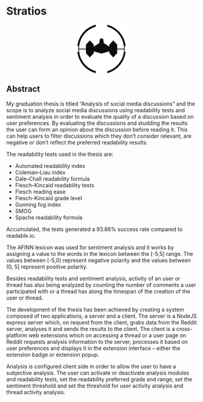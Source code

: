 # Stratios 

<img src="https://github.com/eduardhojbota/stratios/raw/master/logo.png" style="display: block; margin: 0 auto;"/>

## Abstract

My graduation thesis is titled “Analysis of social media discussions” and the scope is to analyze social media discussions using readability tests and sentiment analysis in order to evaluate the quality of a discussion based on user preferences.
By evaluating the discussions and studding the results the user can form an opinion about the discussion before reading it.
This can help users to filter discussions which they don’t consider relevant, are negative or don’t reflect the preferred readability results.

The readability tests used in the thesis are:
  - Automated readability index
  - Coleman–Liau index
  - Dale–Chall readability formula
  - Flesch–Kincaid readability tests
  - Flesch reading ease
  - Flesch–Kincaid grade level
  - Gunning fog index
  - SMOG
  - Spache readability formula

Accumulated, the tests generated a 93.86% success rate compared to readable.io.

The AFINN lexicon was used for sentiment analysis and it works by assigning a value to the words in the lexicon between the [-5,5] range. The values between [-5,0) represent negative polarity and the values between (0, 5] represent positive polarity.

Besides readability tests and sentiment analysis, activity of an user or thread has also being analyzed by counting the number of comments a user participated with or a thread has along the timespan of the creation of the user or thread.

The development of the thesis has been achieved by creating a system composed of two applications, a server and a client. The server is a NodeJS express server which, on request from the client, grabs data from the Reddit server, analyses it and sends the results to the client. The client is a cross-platform web extensions which on accessing a thread or a user page on Reddit requests analysis information to the server, processes it based on user preferences and displays it in the extension interface – either the extension badge or extension popup.

Analysis is configured client side in order to allow the user to have a subjective analysis. The user can activate or deactivate analysis modules and readability tests, set the readability preferred grade and range, set the sentiment threshold and set the threshold for user activity analysis and thread activity analysis.
